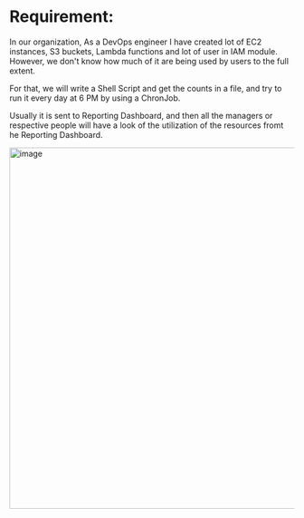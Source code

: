 
# Requirement:  
In our organization, As a DevOps engineer I have created lot of EC2 instances, S3 buckets, Lambda functions and lot of user in IAM module.  However, we don't know how much of it are being used by users to the full extent.

For that, we will write a Shell Script and get the counts in a file, and try to run it every day at 6 PM by using a ChronJob.

Usually it is sent to Reporting Dashboard, and then all the managers or respective people will have a look of the utilization of the resources fromt he Reporting Dashboard.

<img width="846" height="637" alt="image" src="https://github.com/user-attachments/assets/228015c4-8af5-4df5-bc36-59646fb770cc" />







